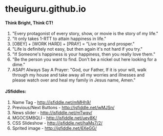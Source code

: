 theuiguru.github.io
====================

#### Think Bright, Think CT!
1. "Every protagonist of every story, show, or movie is the story of my life."
2. "It only takes 1-RTT to attain happiness in life."
3. [OBEY] + [WORK HARD] + [PRAY] = "Live long and prosper."
4. "Life is definitely not easy, but then again it's not hard if you try."
5. "If Someone's happiness is your happiness, then you really love them."
6. "Be the person you want to find. Don't be a nickel out here looking for a dime."
7. ASAP! Always Say A Prayer: "God, our Father, If it is your will, walk through my house and take 
away all my worries and illnesses and please watch over and heal my 
family in Jesus name, Amen."

#### JSfiddles:
1. Name Tag - http://jsfiddle.net/mMHh9/
2. Previous/Next Buttons - http://jsfiddle.net/wMJSn/
3. News slider - http://jsfiddle.net/mTwqv/
4. MGOCSMBQLI - http://jsfiddle.net/uev8K/
5. CSS Slideshow - http://jsfiddle.net/haMs7/2/
6. Sprited image - http://jsfiddle.net/6XeGG/
